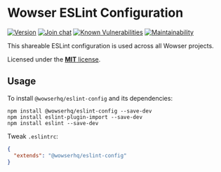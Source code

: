 # Wowser ESLint Configuration

[![Version](https://img.shields.io/npm/v/@wowserhq/eslint-config.svg?style=flat)](https://www.npmjs.org/package/@wowserhq/eslint-config)
[![Join chat](https://img.shields.io/badge/gitter-join_chat-blue.svg?style=flat)](https://gitter.im/wowserhq/eslint-config)
[![Known Vulnerabilities](https://snyk.io/test/github/wowserhq/eslint-config/badge.svg)](https://snyk.io/test/github/wowserhq/eslint-config)
[![Maintainability](https://api.codeclimate.com/v1/badges/109f9e344f0fe23f8e42/maintainability)](https://codeclimate.com/github/wowserhq/eslint-config/maintainability)

This shareable ESLint configuration is used across all Wowser projects.

Licensed under the [**MIT** license](LICENSE).

## Usage

To install `@wowserhq/eslint-config` and its dependencies:

```shell
npm install @wowserhq/eslint-config --save-dev
npm install eslint-plugin-import --save-dev
npm install eslint --save-dev
```

Tweak `.eslintrc`:

```json
{
  "extends": "@wowserhq/eslint-config"
}
```
